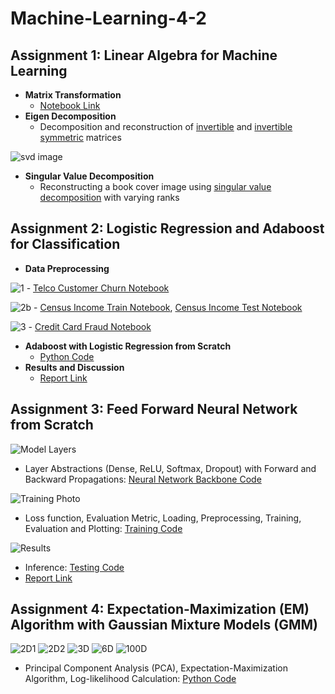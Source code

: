# Machine-Learning-4-2

## Assignment 1: Linear Algebra for Machine Learning

* **Matrix Transformation**
    - [Notebook Link](/Linear-Algebra-For-ML/matrix-transformations-and-eigen-decomposition.ipynb)
* **Eigen Decomposition**
    - Decomposition and reconstruction of [invertible](/Linear-Algebra-For-ML/random_eigen.py) and [invertible symmetric](/Linear-Algebra-For-ML/symmetric_eigen.py) matrices

![svd image](/Linear-Algebra-For-ML/svd.png)

* **Singular Value Decomposition**
    - Reconstructing a book cover image using [singular value decomposition](/Linear-Algebra-For-ML/image_reconstruction.py) with varying ranks

## Assignment 2: Logistic Regression and Adaboost for Classification

- **Data Preprocessing**

![1](/Logistic-Regression-Adaboost/1.png)
    - [Telco Customer Churn Notebook](/Logistic-Regression-Adaboost/eda-1.ipynb)

![2b](/Logistic-Regression-Adaboost/2b.png) 
    - [Census Income Train Notebook](/Logistic-Regression-Adaboost/eda-2a.ipynb), [Census Income Test Notebook](/Logistic-Regression-Adaboost/eda-2b.ipynb)

![3](/Logistic-Regression-Adaboost/3.png)
    - [Credit Card Fraud Notebook](/Logistic-Regression-Adaboost/eda-3.ipynb)
- **Adaboost with Logistic Regression from Scratch**
    - [Python Code](/Logistic-Regression-Adaboost/1805112.py)
- **Results and Discussion**
    - [Report Link](/Logistic-Regression-Adaboost/1805112.pdf)

## Assignment 3: Feed Forward Neural Network from Scratch

![Model Layers](/Neural-Network-From-Scratch/fnn_1.png)

- Layer Abstractions (Dense, ReLU, Softmax, Dropout) with Forward and Backward Propagations: [Neural Network Backbone Code](/Neural-Network-From-Scratch/nn_1805112.py)

![Training Photo](/Neural-Network-From-Scratch/train-eval-loss.png)

- Loss function, Evaluation Metric, Loading, Preprocessing, Training, Evaluation and Plotting: [Training Code](/Neural-Network-From-Scratch/train_1805112.py)

![Results](/Neural-Network-From-Scratch/confusion.png)

- Inference: [Testing Code](/Neural-Network-From-Scratch/test_1805112.py)
- [Report Link](/Neural-Network-From-Scratch/report_1805112.pdf)

## Assignment 4: Expectation-Maximization (EM) Algorithm with Gaussian Mixture Models (GMM)

![2D1](/Gaussian-Mixture-Models-EM-Algo//2D_data_points_1_GMM_3.png) ![2D2](/Gaussian-Mixture-Models-EM-Algo/2D_data_points_2_GMM_5.png) ![3D](/Gaussian-Mixture-Models-EM-Algo/3D_data_points_GMM_4.png) ![6D](/Gaussian-Mixture-Models-EM-Algo/6D_data_points_GMM_5.png) ![100D](/Gaussian-Mixture-Models-EM-Algo/100D_data_points_GMM_3.png)

- Principal Component Analysis (PCA), Expectation-Maximization Algorithm, Log-likelihood Calculation: [Python Code](/Gaussian-Mixture-Models-EM-Algo/1805112.py)